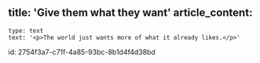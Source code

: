 title: 'Give them what they want'
article_content:
  -
    type: text
    text: '<p>The world just wants more of what it already likes.</p>'
id: 2754f3a7-c71f-4a85-93bc-8b1d4f4d38bd
